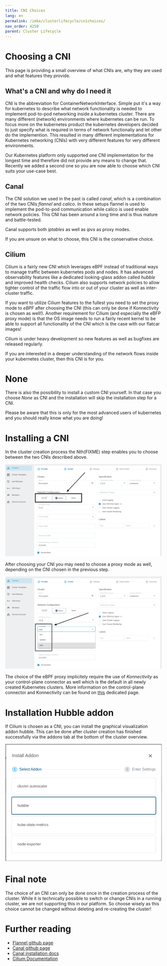 ```yaml
---
title: CNI Choices
lang: en
permalink: /imke/clusterlifecycle/cnichoices/
nav_order: 4250
parent: Cluster Lifecycle
---
```


# Choosing a CNI

This page is providing a small overview of what CNIs are, why they are used and what features they provide.


## What's a CNI and why do I need it

CNI is the abbreviation for ContainerNetworkInterface. Simple put it's a way for kubernetes to describe what
network functionality is needed to implement pod-to-pod networking inside a kubernetes cluster. There
are many different (network) environments where kubernetes can be run. To focus more on the kubernetes
product the kubernetes developers decided to just specify what is required in terms of network functionaliy
and let other do the implemention. This resulted in many different implementations for Kubernetes networking
(CNIs) with very different features for very different environments.

Our Kubernetes platform only supported one CNI implementation for the longest time and therefore did not
provide any means to change that. Recently we added a second one so you are now able to choose which CNI
suits your use-case best.


## Canal

The CNI solution we used in the past is called *canal*, which is a combination of the two CNIs *flannel*
and *calico*. In these setups flannel is used to implement the pod-to-pod communication while calico is
used enable network policies. This CNI has been around a long time and is thus mature and battle-tested.

Canal supports both *iptables* as well as *ipvs* as proxy modes.

If you are unsure on what to choose, this CNI is the conservative choice.


## Cilium

Cilium is a fairly new CNI which leverages eBPF instead of traditional ways to manage traffic between
kubernetes pods and nodes. It has advanced observability features like a dedicated looking-glass addon
called *hubble* and improved health checks. Cilium also supports network policies to allow tighter
control of the traffic flow into or out of your cluster as well as inter-cluster traffic.

If you want to utilize Cilium features to the fullest you need to set the proxy mode to *eBPF* after
choosing the CNI (this can only be done if Konnectivity is chosen as well!). Another requirement for
Cilium (and especially the eBFP proxy mode) is that the OS image needs to run a fairly recent kernel
to be able to support all functionality of the CNI which is the case with our flatcar images!

Cilium is under heavy development so new features as well as bugfixes are released regularly.

If you are interested in a deeper understanding of the network flows inside your kubernetes cluster,
then this CNI is for you.


# None

There is also the possibility to install a custom CNI yourself. In that case you choose *None* as
CNI and the installation will skip the installation step for a CNI.

Please be aware that this is only for the most advanced users of kubernetes and you should really
know what you are doing!


# Installing a CNI

In the cluster creation process the Nth(FIXME) step enables you to choose between the two CNIs described
above.

![choose CNI](choosing_cni.png)

After choosing your CNI you may need to choose a proxy mode as well, depending on the CNI chosen
in the previous step.

![choose proxy](choosing_proxy_mode.png)

The choice of the eBPF proxy implicitely require the use of *Konnectivity* as your control-plane
connector as well which is the default in all newly created Kubernetes clusters. More information
on the control-plane connector and Konnectivity can be found on
[this](/imke/clusterlifecycle/controlplaneconnector) dedicated page.


# Installation Hubble addon

If Cilium is chosen as a CNI, you can install the graphical visualization addon hubble. This can be
done after cluster creation has finished successfully via the addons tab at the bottom of the cluster
overview.

![install hubble](installing_hubble_addon.png)


# Final note

The choice of an CNI can only be done once in the creation process of the cluster. While it is technically
possible to switch or change CNIs in a running cluster, we are not supporting this in our platform. So choose
wisely as this choice cannot be changed without deleting and re-creating the cluster!



# Further reading

* [Flannel github page](https://github.com/flannel-io/flannel)
* [Canal github page](https://github.com/projectcalico/canal)
* [Canal installation docs](https://projectcalico.docs.tigera.io/getting-started/kubernetes/flannel/flannel)
* [Cilium Documentation](https://docs.cilium.io/en/stable/)
